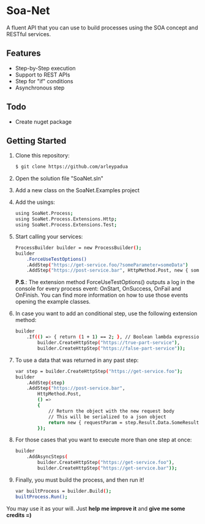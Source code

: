 # Soa-Net
A fluent API that you can use to build processes using the SOA concept and RESTful services.

## Features
* Step-by-Step execution
* Support to REST APIs
* Step for "if" conditions
* Asynchronous step
 
## Todo
* Create nuget package

## Getting Started
1) Clone this repository: 
    ```sh
    $ git clone https://github.com/arleypadua
    ```
2) Open the solution file "SoaNet.sln"

3) Add a new class on the SoaNet.Examples project

4) Add the usings:
    ```sh
    using SoaNet.Process;
    using SoaNet.Process.Extensions.Http;
    using SoaNet.Process.Extensions.Test;
    ```
    
5) Start calling your services:
    ```sh
    ProcessBuilder builder = new ProcessBuilder();
    builder
        .ForceUseTestOptions() 
        .AddStep("https://get-service.foo/?someParameter=someData")
        .AddStep("https://post-service.bar", HttpMethod.Post, new { someParameter = "someData" });
    ```
    
    **P.S**.: The extension method ForceUseTestOptions() outputs a log in the console for every process event: OnStart, OnSuccess, OnFail and OnFinish. You can find more information on how to use those events opening the example classes.

6) In case you want to add an conditional step, use the following extension method:
    ```sh
    builder
        .If(() => { return (1 + 1) == 2; }, // Boolean lambda expression
            builder.CreateHttpStep("https://true-part-service"),    
            builder.CreateHttpStep("https://false-part-service"));
    ```
    
7) To use a data that was returned in any past step:
    ```sh
    var step = builder.CreateHttpStep("https://get-service.foo");
    builder
        .AddStep(step)
        .AddStep("https://post-service.bar",
            HttpMethod.Post,
            () =>
            {
                // Return the object with the new request body
                // This will be serialized to a json object
                return new { requestParam = step.Result.Data.SomeResult };
            });
    ```
    
8) For those cases that you want to execute more than one step at once:    
    ```sh
    builder
        .AddAsyncSteps(
            builder.CreateHttpStep("https://get-service.foo"),
            builder.CreateHttpStep("https://get-service.bar"));
    ```

9) Finally, you must build the process, and then run it!
    ```sh
    var builtProcess = builder.Build();
    builtProcess.Run();
    ```

You may use it as your will. Just **help me improve it** and **give me some credits =)**
